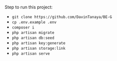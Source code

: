 Step to run this project:
- `git clone https://github.com/DavinTanaya/BE-G`
- `cp .env.example .env`
- `composer i`
- `php artisan migrate`
- `php artisan db:seed`
- `php artisan key:generate`
- `php artisan storage:link`
- `php artisan serve`
